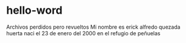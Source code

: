 # hello-word
Archivos perdidos pero revueltos
Mi nombre es erick alfredo quezada huerta naci el 23 de enero del 2000 en el refugio de peñuelas
